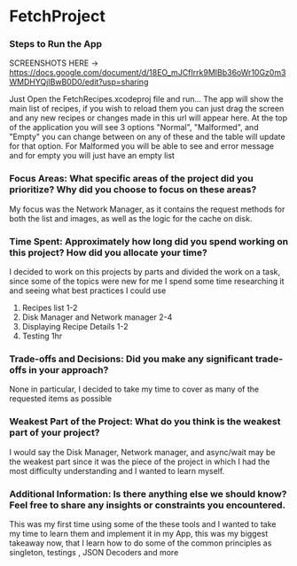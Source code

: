 # FetchProject
### Steps to Run the App

SCREENSHOTS HERE ->  https://docs.google.com/document/d/18EO_mJCfIrrk9MIBb36oWr10Gz0m3WMDHYQjIBwB0D0/edit?usp=sharing

Just Open the FetchRecipes.xcodeproj file and run...
The app will show the main list of recipes, if you wish to reload them you can just drag the screen and any new recipes or changes made in this url will appear here. 
At the top of the application you will see 3 options "Normal", "Malformed", and "Empty" you can change between on any of these and the table will update for that option. 
For Malformed you will be able to see and error message and for empty you will just have an empty list

### Focus Areas: What specific areas of the project did you prioritize? Why did you choose to focus on these areas?

My focus was the Network Manager, as it contains the request methods for both the list and images, as well as the logic for the cache on disk.

### Time Spent: Approximately how long did you spend working on this project? How did you allocate your time?

I decided to work on this projects by parts and divided the work on a task, since some of the topics were new for me I spend some time 
researching it and seeing what best practices I could use 

1. Recipes list 1-2
2. Disk Manager and Network manager 2-4
4. Displaying Recipe Details 1-2
5. Testing 1hr


### Trade-offs and Decisions: Did you make any significant trade-offs in your approach?

None in particular, I decided to take my time to cover as many of the requested items as possible

### Weakest Part of the Project: What do you think is the weakest part of your project?

I would say the Disk Manager, Network manager, and async/wait may be the weakest part since it was the piece of the project in which I had 
the most difficulty understanding and I wanted to learn myself.

### Additional Information: Is there anything else we should know? Feel free to share any insights or constraints you encountered.

This was my first time using some of the these tools and I wanted to take my time to learn them and implement it in my App, this was my biggest takeaway now,
that I learn how to do some of the common principles as singleton, testings , JSON Decoders and more
